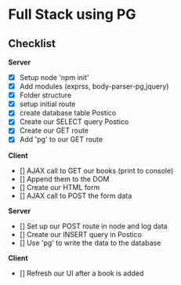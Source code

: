 # Full Stack using PG

## Checklist

**Server**

- [X] Setup node 'npm init'
- [X] Add modules (exprss, body-parser-pg,jquery)
- [X] Folder structure
- [X] setup initial route
- [X] create database table Postico
- [X] Create our SELECT query Postico
- [X] Create our GET route
- [X] Add 'pg' to our GET route

**Client**

- [] AJAX call to GET our books (print to console)
- [] Append them to the DOM
- [] Create our HTML form
- [] AJAX call to POST the form data

**Server**

- [] Set up our POST route in node and log data
- [] Create our INSERT query in Postico
- [] Use 'pg' to write the data to the database

**Client**

- [] Refresh our UI after a book is added
